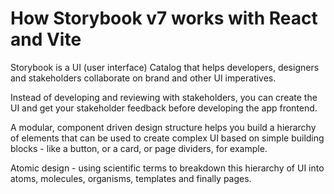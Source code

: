 # How Storybook v7 works with React and Vite

Storybook is a UI (user interface) Catalog that helps developers, designers and stakeholders collaborate on brand and other UI imperatives.

Instead of developing and reviewing with stakeholders, you can create the UI and get your stakeholder feedback before developing the app frontend.

A modular, component driven design structure helps you build a hierarchy of elements that can be used to create complex UI based on simple building blocks - like a button, or a card, or page dividers, for example.

Atomic design - using scientific terms to breakdown this hierarchy of UI into atoms, molecules, organisms, templates and finally pages.
